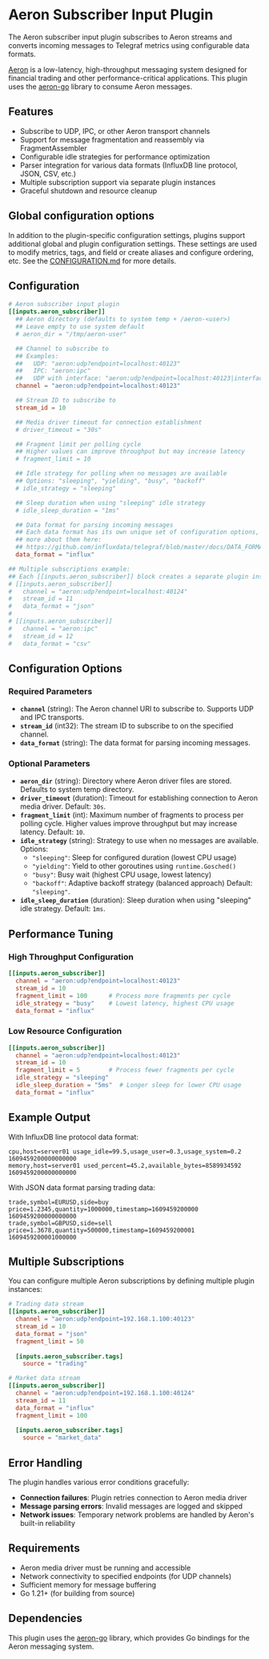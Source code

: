# Aeron Subscriber Input Plugin

The Aeron subscriber input plugin subscribes to Aeron streams and converts incoming messages to Telegraf metrics using configurable data formats.

[Aeron](https://github.com/real-logic/aeron) is a low-latency, high-throughput messaging system designed for financial trading and other performance-critical applications. This plugin uses the [aeron-go](https://github.com/lirm/aeron-go) library to consume Aeron messages.

## Features

- Subscribe to UDP, IPC, or other Aeron transport channels
- Support for message fragmentation and reassembly via FragmentAssembler
- Configurable idle strategies for performance optimization
- Parser integration for various data formats (InfluxDB line protocol, JSON, CSV, etc.)
- Multiple subscription support via separate plugin instances
- Graceful shutdown and resource cleanup

## Global configuration options <!-- @/docs/includes/plugin_config.md -->

In addition to the plugin-specific configuration settings, plugins support additional global and plugin configuration settings. These settings are used to modify metrics, tags, and field or create aliases and configure ordering, etc. See the [CONFIGURATION.md][CONFIGURATION.md] for more details.

[CONFIGURATION.md]: ../../../docs/CONFIGURATION.md

## Configuration

```toml @sample.conf
# Aeron subscriber input plugin
[[inputs.aeron_subscriber]]
  ## Aeron directory (defaults to system temp + /aeron-<user>)
  ## Leave empty to use system default
  # aeron_dir = "/tmp/aeron-user"

  ## Channel to subscribe to
  ## Examples:
  ##   UDP: "aeron:udp?endpoint=localhost:40123"
  ##   IPC: "aeron:ipc"
  ##   UDP with interface: "aeron:udp?endpoint=localhost:40123|interface=localhost"
  channel = "aeron:udp?endpoint=localhost:40123"

  ## Stream ID to subscribe to
  stream_id = 10

  ## Media driver timeout for connection establishment
  # driver_timeout = "30s"

  ## Fragment limit per polling cycle
  ## Higher values can improve throughput but may increase latency
  # fragment_limit = 10

  ## Idle strategy for polling when no messages are available
  ## Options: "sleeping", "yielding", "busy", "backoff"
  # idle_strategy = "sleeping"

  ## Sleep duration when using "sleeping" idle strategy
  # idle_sleep_duration = "1ms"

  ## Data format for parsing incoming messages
  ## Each data format has its own unique set of configuration options, read
  ## more about them here:
  ## https://github.com/influxdata/telegraf/blob/master/docs/DATA_FORMATS_INPUT.md
  data_format = "influx"

## Multiple subscriptions example:
## Each [[inputs.aeron_subscriber]] block creates a separate plugin instance
# [[inputs.aeron_subscriber]]
#   channel = "aeron:udp?endpoint=localhost:40124"
#   stream_id = 11
#   data_format = "json"
#
# [[inputs.aeron_subscriber]]
#   channel = "aeron:ipc"
#   stream_id = 12
#   data_format = "csv"
```

## Configuration Options

### Required Parameters

- **`channel`** (string): The Aeron channel URI to subscribe to. Supports UDP and IPC transports.
- **`stream_id`** (int32): The stream ID to subscribe to on the specified channel.
- **`data_format`** (string): The data format for parsing incoming messages.

### Optional Parameters

- **`aeron_dir`** (string): Directory where Aeron driver files are stored. Defaults to system temp directory.
- **`driver_timeout`** (duration): Timeout for establishing connection to Aeron media driver. Default: `30s`.
- **`fragment_limit`** (int): Maximum number of fragments to process per polling cycle. Higher values improve throughput but may increase latency. Default: `10`.
- **`idle_strategy`** (string): Strategy to use when no messages are available. Options:
  - `"sleeping"`: Sleep for configured duration (lowest CPU usage)
  - `"yielding"`: Yield to other goroutines using `runtime.Gosched()`
  - `"busy"`: Busy wait (highest CPU usage, lowest latency)
  - `"backoff"`: Adaptive backoff strategy (balanced approach)
  Default: `"sleeping"`.
- **`idle_sleep_duration`** (duration): Sleep duration when using "sleeping" idle strategy. Default: `1ms`.

## Performance Tuning

### High Throughput Configuration
```toml
[[inputs.aeron_subscriber]]
  channel = "aeron:udp?endpoint=localhost:40123"
  stream_id = 10
  fragment_limit = 100      # Process more fragments per cycle
  idle_strategy = "busy"    # Lowest latency, highest CPU usage
  data_format = "influx"
```

### Low Resource Configuration
```toml
[[inputs.aeron_subscriber]]
  channel = "aeron:udp?endpoint=localhost:40123"
  stream_id = 10
  fragment_limit = 5        # Process fewer fragments per cycle
  idle_strategy = "sleeping"
  idle_sleep_duration = "5ms"  # Longer sleep for lower CPU usage
  data_format = "influx"
```

## Example Output

With InfluxDB line protocol data format:
```
cpu,host=server01 usage_idle=99.5,usage_user=0.3,usage_system=0.2 1609459200000000000
memory,host=server01 used_percent=45.2,available_bytes=8589934592 1609459200000000000
```

With JSON data format parsing trading data:
```
trade,symbol=EURUSD,side=buy price=1.2345,quantity=1000000,timestamp=1609459200000 1609459200000000000
trade,symbol=GBPUSD,side=sell price=1.3678,quantity=500000,timestamp=1609459200001 1609459200001000000
```

## Multiple Subscriptions

You can configure multiple Aeron subscriptions by defining multiple plugin instances:

```toml
# Trading data stream
[[inputs.aeron_subscriber]]
  channel = "aeron:udp?endpoint=192.168.1.100:40123"
  stream_id = 10
  data_format = "json"
  fragment_limit = 50
  
  [inputs.aeron_subscriber.tags]
    source = "trading"

# Market data stream  
[[inputs.aeron_subscriber]]
  channel = "aeron:udp?endpoint=192.168.1.100:40124"
  stream_id = 11
  data_format = "influx"
  fragment_limit = 100
  
  [inputs.aeron_subscriber.tags]
    source = "market_data"
```

## Error Handling

The plugin handles various error conditions gracefully:

- **Connection failures**: Plugin retries connection to Aeron media driver
- **Message parsing errors**: Invalid messages are logged and skipped
- **Network issues**: Temporary network problems are handled by Aeron's built-in reliability

## Requirements

- Aeron media driver must be running and accessible
- Network connectivity to specified endpoints (for UDP channels)
- Sufficient memory for message buffering
- Go 1.21+ (for building from source)

## Dependencies

This plugin uses the [aeron-go](https://github.com/lirm/aeron-go) library, which provides Go bindings for the Aeron messaging system.
